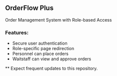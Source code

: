 ## OrderFlow Plus

Order Management System with Role-based Access

### Features:
- Secure user authentication
- Role-specific page redirection
- Personnel can place orders
- Waitstaff can view and approve orders

** Expect frequent updates to this repository.
